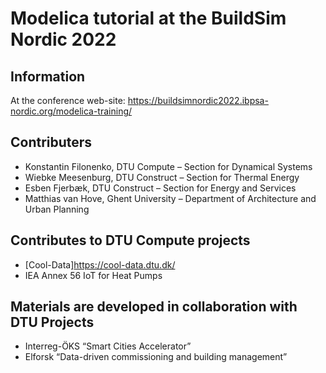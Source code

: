 # Modelica tutorial at the BuildSim Nordic 2022

## Information

At the conference web-site: https://buildsimnordic2022.ibpsa-nordic.org/modelica-training/

## Contributers

- Konstantin Filonenko, DTU Compute – Section for Dynamical Systems
- Wiebke Meesenburg, DTU Construct – Section for Thermal Energy
- Esben Fjerbæk, DTU Construct – Section for Energy and Services
- Matthias van Hove, Ghent University – Department of Architecture and Urban Planning

## Contributes to DTU Compute projects

- [Cool-Data]<https://cool-data.dtu.dk/>
- IEA Annex 56 IoT for Heat Pumps

## Materials are developed in collaboration with DTU Projects

- Interreg-ÖKS “Smart Cities Accelerator” 
- Elforsk “Data-driven commissioning and building management”

